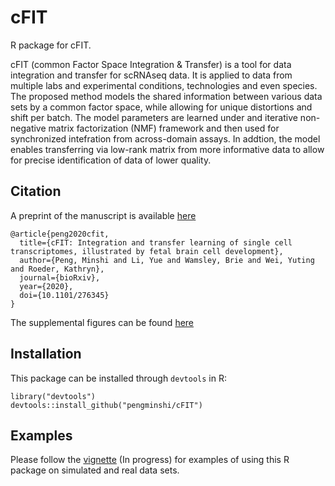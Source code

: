 # cFIT

R package for cFIT.

cFIT (common Factor Space Integration & Transfer) is a tool for data integration and transfer for scRNAseq data. It is applied to data from multiple labs and experimental conditions, technologies and even species. The proposed method models the shared information between various data sets by a common factor space, while allowing for unique distortions and shift per batch. The model parameters are learned under and iterative non-negative matrix factorization (NMF) framework and then used for synchronized intefration from across-domain assays. In addtion, the model enables transferring via low-rank matrix from more informative data to allow for precise identification of data of lower quality.


## Citation

A preprint of the manuscript is available [here](https://www.biorxiv.org/content/10.1101/2020.08.31.276345v1)
```
@article{peng2020cfit,
  title={cFIT: Integration and transfer learning of single cell transcriptomes, illustrated by fetal brain cell development},
  author={Peng, Minshi and Li, Yue and Wamsley, Brie and Wei, Yuting and Roeder, Kathryn},
  journal={bioRxiv},
  year={2020},
  doi={10.1101/276345}
}
```
The supplemental figures can be found [here](https://github.com/pengminshi/cFIT/blob/master/manuscript/suppl_Single_Cell_Integration_and_Transfer.pdf)

## Installation
This package can be installed through `devtools` in R:
```{r}
library("devtools")
devtools::install_github("pengminshi/cFIT")
```

## Examples
Please follow the [vignette](https://htmlpreview.github.io/?https://github.com/pengminshi/cFIT/blob/master/vignettes/vignette.Rmd) (In progress) for examples of using this R package on simulated and real data sets.
